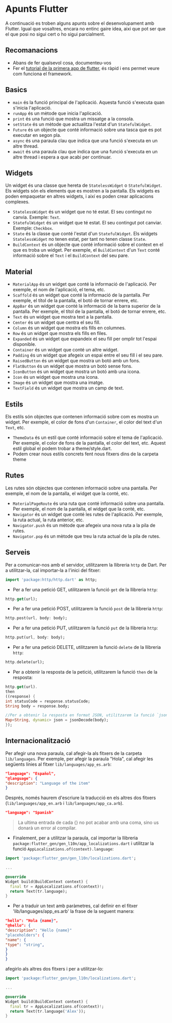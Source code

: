 # Apunts Flutter

A continuació es troben alguns apunts sobre el desenvolupament amb Flutter. Igual que vosaltres, encara no entinc gaire
idea, aixi que pot ser que el que posi no sigui cert o ho sigui parcialment.

## Recomanacions

- Abans de fer qualsevol cosa, documenteu-vos
- Fer el [tutorial de la primera app de flutter](https://docs.flutter.dev/get-started/codelab), és ràpid i ens permet
  veure com funciona el framework.

## Basics

- `main` és la funció principal de l'aplicació. Aquesta funció s'executa quan s'inicia l'aplicació.
- `runApp` és un mètode que inicia l'aplicació.
- `print` és una funció que mostra un missatge a la consola.
- `setState` és un mètode que actualitza l'estat d'un `StatefulWidget`.
- `Future` és un objecte que conté informació sobre una tasca que es pot executar en segon pla.
- `async` és una paraula clau que indica que una funció s'executa en un altre thread.
- `await` és una paraula clau que indica que una funció s'executa en un altre thread i espera a que acabi per continuar.

## Widgets

Un widget és una classe que hereta de `StatelessWidget` o `StatefulWidget`. Els widgets són els elements que es mostren
a la pantalla. Els widgets es poden empaquetar en altres widgets, i així es poden crear aplicacions complexes.

- `StatelessWidget` és un widget que no té estat. El seu contingut no canvia. Exemple: `Text`.
- `StatefulWidget` és un widget que té estat. El seu contingut pot canviar. Exemple: `Checkbox`.
- `State` és la classe que conté l'estat d'un `StatefulWidget`. Els widgets `StatelessWidget` no tenen estat, per tant
  no tenen classe `State`.
- `BuildContext` és un objecte que conté informació sobre el context en el que es troba un widget. Per exemple,
  el `BuildContext` d'un `Text` conté informació sobre el `Text` i el `BuildContext` del seu pare.

## Material

- `MaterialApp` és un widget que conté la informació de l'aplicació. Per exemple, el nom de l'aplicació, el tema, etc.
- `Scaffold` és un widget que conté la informació de la pantalla. Per exemple, el títol de la pantalla, el botó de
  tornar enrere, etc.
- `AppBar` és un widget que conté la informació de la barra superior de la pantalla. Per exemple, el títol de la
  pantalla, el botó de tornar enrere, etc.
- `Text` és un widget que mostra text a la pantalla.
- `Center` és un widget que centra el seu fill.
- `Column` és un widget que mostra els fills en columnes.
- `Row` és un widget que mostra els fills en files.
- `Expanded` és un widget que expandeix el seu fill per omplir tot l'espai disponible.
- `Container` és un widget que conté un altre widget.
- `Padding` és un widget que afegeix un espai entre el seu fill i el seu pare.
- `RaisedButton` és un widget que mostra un botó amb un fons.
- `FlatButton` és un widget que mostra un botó sense fons.
- `IconButton` és un widget que mostra un botó amb una icona.
- `Icon` és un widget que mostra una icona.
- `Image` és un widget que mostra una imatge.
- `TextField` és un widget que mostra un camp de text.

## Estils

Els estils són objectes que contenen informació sobre com es mostra un widget. Per exemple, el color de fons
d'un `Container`, el color del text d'un `Text`, etc.

- `ThemeData` és un estil que conté informació sobre el tema de l'aplicació. Per exemple, el color de fons de la
  pantalla, el color del text, etc. Aquest estil global el podem trobar a theme/style.dart.
- Podem crear nous estils concrets fent nous fitxers dins de la carpeta theme

## Rutes

Les rutes són objectes que contenen informació sobre una pantalla. Per exemple, el nom de la pantalla, el widget que la
conté, etc.

- `MaterialPageRoute` és una ruta que conté informació sobre una pantalla. Per exemple, el nom de la pantalla, el widget
  que la conté, etc.
- `Navigator` és un widget que conté les rutes de l'aplicació. Per exemple, la ruta actual, la ruta anterior, etc.
- `Navigator.push` és un mètode que afegeix una nova ruta a la pila de rutes.
- `Navigator.pop` és un mètode que treu la ruta actual de la pila de rutes.

## Serveis

Per a comunicar-nos amb el servidor, utilitzarem la llibreria `http` de Dart. Per a utilitzar-la, cal importar-la a
l'inici del fitxer:

```dart
import 'package:http/http.dart' as http;
```

- Per a fer una petició GET, utilitzarem la funció `get` de la llibreria `http`:

```dart
http.get(url);
```

- Per a fer una petició POST, utilitzarem la funció `post` de la llibreria `http`:

```dart
http.post(url, body: body);
```

- Per a fer una petició PUT, utilitzarem la funció `put` de la llibreria `http`:

```dart
http.put(url, body: body);
```

- Per a fer una petició DELETE, utilitzarem la funció `delete` de la llibreria `http`:

```dart
http.delete(url);
```

- Per a obtenir la resposta de la petició, utilitzarem la funció `then` de la resposta:

```dart
http.get(url).
then
((response) {
int statusCode = response.statusCode;
String body = response.body;

//Per a obtenir la resposta en format JSON, utilitzarem la funció `jsonDecode` de la llibreria `convert`:
Map<String, dynamic> json = jsonDecode(body);
});
```

## Internacionalització

Per afegir una nova paraula, cal afegir-la als fitxers de la carpeta `lib/languages`. Per exemple, per afegir la
paraula "Hola", cal afegir les següents línies al fitxer `lib/languages/app_es.arb`:

```json
"language": "Español",
"@language": {
"description": "Language of the item"
}
```

Després, només haurem d'escriure la traducció en els altres dos fitxers (`lib/languages/app_en.arb`
i `lib/languages/app_ca.arb`).

```json
"language": "Spanish"
```

> La ultima entrada de cada {} no pot acabar amb una coma, sino us donarà un error al compilar.

- Finalement, per a utilitzar la paraula, cal importar la
  llibreria `package:flutter_gen/gen_l10n/app_localizations.dart` i utilitzar la
  funció `AppLocalizations.of(context).language`:

```dart
import 'package:flutter_gen/gen_l10n/localizations.dart';

...

@override
Widget build(BuildContext context) {
  final tr = AppLocalizations.of(context)!;
  return Text(tr.language);
}
```

- Per a traduir un text amb paràmetres, cal definir en el fitxer 'lib/languages/app_es.arb' la frase de la seguent
  manera:

```json
"hello": "Hola {name}",
"@hello": {
"description": "Hello {name}"
"placeholders": {
"name": {
"type": "string",
}
}
}
```

afegirlo als altres dos fitxers i per a utilitzar-lo:

```dart
import 'package:flutter_gen/gen_l10n/localizations.dart';

...

@override
Widget build(BuildContext context) {
  final tr = AppLocalizations.of(context)!;
  return Text(tr.language('Alex'));
}
```